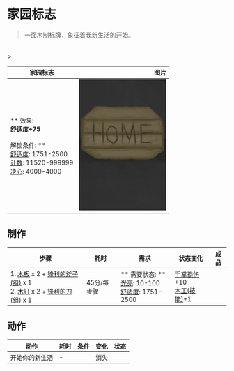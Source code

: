 # 家园标志  
> 一面木制标牌，象征着我新生活的开始。  
<br>  
>   
  
  家园标志  |   图片   
 ----  |  ----:   
 ** 效果: **<br>[舒适度](Comfort.md)+75<br><br>** 解锁条件: **<br>[舒适度](Comfort.md): 1751-2500<br>[计数](Counter.md): 11520-999999<br>[决心](Determination.md): 4000-4000  |  <img decoding="async" src="Sprite/HomeSign.png" href="a.md" style="max-width:300px;max-height:300px;">   
  
## 制作  
步骤  |  耗时  |  需求  |  状态变化  |  成品  
----  |  ----  |  ----  |  ----  |  ----  
1. [木板](Plank.md) x 2 + [锋利的斧子(组)](GpTag_AxeAdv.md) x 1<br>2. [木钉](Treenail.md) x 2 + [锋利的刀(组)](GpTag_CutterAdv.md) x 1  |  45分/每步骤  |  ** 需要状态: **<br>[光亮](Light.md): 10-100<br>[舒适度](Comfort.md): 1751-2500  |  [手掌损伤](HandDamage.md)+10<br>[木工(技能)](Skill_Woodworking.md)+1  |    
## 动作  
动作  |  耗时  |  条件  |  变化  |  状态  
----  |  ----  |  ----  |  ----  |  ----  
开始你的新生活<br>  |  -  |    |  消失  |    
